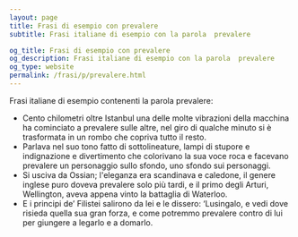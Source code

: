 ```yaml
---
layout: page
title: Frasi di esempio con prevalere 
subtitle: Frasi italiane di esempio con la parola  prevalere

og_title: Frasi di esempio con prevalere 
og_description: Frasi italiane di esempio con la parola  prevalere
og_type: website
permalink: /frasi/p/prevalere.html
---
```


Frasi italiane di esempio contenenti la parola prevalere:


- Cento chilometri oltre Istanbul una delle molte vibrazioni della macchina ha cominciato a prevalere sulle altre, nel giro di qualche minuto si è trasformata in un rombo che copriva tutto il resto.
- Parlava nel suo tono fatto di sottolineature, lampi di stupore e indignazione e divertimento che colorivano la sua voce roca e facevano prevalere un personaggio sullo sfondo, uno sfondo sui personaggi.
- Si usciva da Ossian; l'eleganza era scandinava e caledone, il genere inglese puro doveva prevalere solo più tardi, e il primo degli Arturi, Wellington, aveva appena vinto la battaglia di Waterloo.
- E i principi de’ Filistei salirono da lei e le dissero: ‘Lusingalo, e vedi dove risieda quella sua gran forza, e come potremmo prevalere contro di lui per giungere a legarlo e a domarlo.
